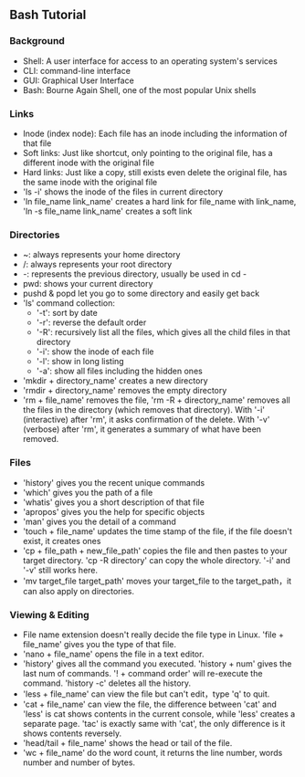 ## Bash Tutorial

### Background
* Shell: A user interface for access to an operating system's services
* CLI: command-line interface
* GUI: Graphical User Interface
* Bash: Bourne Again Shell, one of the most popular Unix shells

### Links
* Inode (index node): Each file has an inode including the information of that file
* Soft links: Just like shortcut, only pointing to the original file, has a different inode with the original file
* Hard links: Just like a copy, still exists even delete the original file, has the same inode with the original file
* 'ls -i' shows the inode of the files in current directory
* 'ln file_name link_name' creates a hard link for file_name with link_name, 'ln -s file_name link_name' creates a soft link

### Directories
* ~: always represents your home directory
* /: always represents your root directory
* -: represents the previous directory, usually be used in cd -
* pwd: shows your current directory
* pushd & popd let you go to some directory and easily get back
* 'ls' command collection:
  * '-t': sort by date
  * '-r': reverse the default order
  * '-R': recursively list all the files, which gives all the child files in that directory
  * '-i': show the inode of each file
  * '-l': show in long listing
  * '-a': show all files including the hidden ones
* 'mkdir + directory_name' creates a new directory
* 'rmdir + directory_name' removes the empty directory
* 'rm + file_name' removes the file, 'rm -R + directory_name' removes all the files in the directory (which removes that directory). With '-i' (interactive) after 'rm', it asks confirmation of the delete. With '-v' (verbose) after 'rm', it generates a summary of what have been removed.

### Files
* 'history' gives you the recent unique commands
* 'which' gives you the path of a file
* 'whatis' gives you a short description of that file
* 'apropos' gives you the help for specific objects
* 'man' gives you the detail of a command
* 'touch + file_name' updates the time stamp of the file, if the file doesn't exist, it creates ones
* 'cp + file_path + new_file_path' copies the file and then pastes to your target directory. 'cp -R directory' can copy the whole directory. '-i' and '-v' still works here.
* 'mv target_file target_path' moves your target_file to the target_path，it can also apply on directories.


### Viewing & Editing
* File name extension doesn't really decide the file type in Linux. 'file + file_name' gives you the type of that file.
* 'nano + file_name' opens the file in a text editor.
* 'history' gives all the command you executed. 'history + num' gives the last num of commands. '! + command order' will re-execute the command. 'history -c' deletes all the history.
* 'less + file_name' can view the file but can't edit，type 'q' to quit.
* 'cat + file_name' can view the file, the difference between 'cat' and 'less' is cat shows contents in the current console, while 'less' creates a separate page. 'tac' is exactly same with 'cat', the only difference is it shows contents reversely.
* 'head/tail + file_name' shows the head or tail of the file.
* 'wc + file_name' do the word count, it returns the line number, words number and number of bytes.
